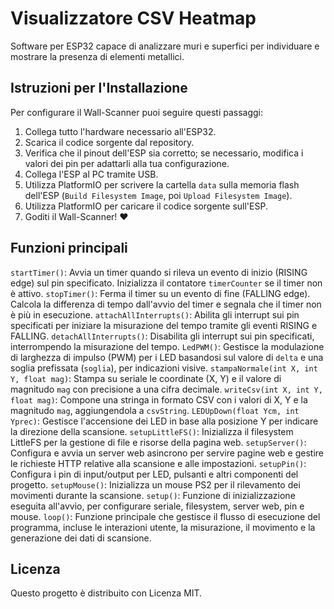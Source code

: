 
# Visualizzatore CSV Heatmap

Software per ESP32 capace di analizzare muri e superfici per individuare e mostrare la presenza di elementi metallici.

## Istruzioni per l'Installazione
Per configurare il Wall-Scanner puoi seguire questi passaggi:
1. Collega tutto l'hardware necessario all'ESP32.
2. Scarica il codice sorgente dal repository.
3. Verifica che il pinout dell'ESP sia corretto; se necessario, modifica i valori dei pin per adattarli alla tua configurazione.
4. Collega l'ESP al PC tramite USB.
5. Utilizza PlatformIO per scrivere la cartella `data` sulla memoria flash dell'ESP (`Build Filesystem Image`, poi `Upload Filesystem Image`).
6. Utilizza PlatformIO per caricare il codice sorgente sull'ESP.
7. Goditi il Wall-Scanner! ❤️

## Funzioni principali

`startTimer()`: Avvia un timer quando si rileva un evento di inizio (RISING edge) sul pin specificato. Inizializza il contatore `timerCounter` se il timer non è attivo.
`stopTimer()`: Ferma il timer su un evento di fine (FALLING edge). Calcola la differenza di tempo dall'avvio del timer e segnala che il timer non è più in esecuzione.
`attachAllInterrupts()`: Abilita gli interrupt sui pin specificati per iniziare la misurazione del tempo tramite gli eventi RISING e FALLING.
`detachAllInterrupts()`: Disabilita gli interrupt sui pin specificati, interrompendo la misurazione del tempo.
`LedPWM()`: Gestisce la modulazione di larghezza di impulso (PWM) per i LED basandosi sul valore di `delta` e una soglia prefissata (`soglia`), per indicazioni visive.
`stampaNormale(int X, int Y, float mag)`: Stampa su seriale le coordinate (X, Y) e il valore di magnitudo `mag` con precisione a una cifra decimale.
`writeCsv(int X, int Y, float mag)`: Compone una stringa in formato CSV con i valori di X, Y e la magnitudo `mag`, aggiungendola a `csvString`.
`LEDUpDown(float Ycm, int Yprec)`: Gestisce l'accensione dei LED in base alla posizione Y per indicare la direzione della scansione.
`setupLittleFS()`: Inizializza il filesystem LittleFS per la gestione di file e risorse della pagina web.
`setupServer()`: Configura e avvia un server web asincrono per servire pagine web e gestire le richieste HTTP relative alla scansione e alle impostazioni.
`setupPin()`: Configura i pin di input/output per LED, pulsanti e altri componenti del progetto.
`setupMouse()`: Inizializza un mouse PS2 per il rilevamento dei movimenti durante la scansione.
`setup()`: Funzione di inizializzazione eseguita all'avvio, per configurare seriale, filesystem, server web, pin e mouse.
`loop()`: Funzione principale che gestisce il flusso di esecuzione del programma, incluse le interazioni utente, la misurazione, il movimento e la generazione dei dati di scansione.

## Licenza

Questo progetto è distribuito con Licenza MIT.